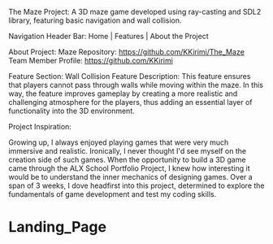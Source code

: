 The Maze Project:
A 3D maze game developed using ray-casting and SDL2 library, featuring basic navigation and wall collision.

Navigation Header Bar:
Home | Features | About the Project

About Project:
Maze Repository: https://github.com/KKirimi/The_Maze
Team Member Profile: https://github.com/KKirimi

Feature Section:
Wall Collision Feature 
Description: This feature ensures that players cannot pass through walls while moving within the maze. In this way, the feature improves gameplay by creating a more realistic and challenging atmosphere for the players, thus adding an essential layer of functionality into the 3D environment.

Project Inspiration:

Growing up, I always enjoyed playing games that were very much immersive and realistic. Ironically, I never thought I'd see myself on the creation side of such games. When the opportunity to build a 3D game came through the ALX School Portfolio Project, I knew how interesting it would be to understand the inner mechanics of designing games. Over a span of 3 weeks, I dove headfirst into this project, determined to explore the fundamentals of game development and test my coding skills.
# Landing_Page
